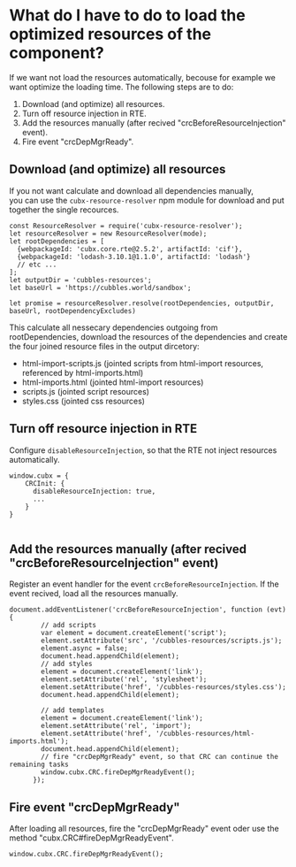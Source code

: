 # What do I have to do to load the optimized resources of the component?

If we want not load the resources automatically, becouse for example we want optimize the loading time.
The following steps are to do:

1. Download (and optimize) all resources.
1. Turn off resource injection in RTE.
1. Add the resources manually (after recived "crcBeforeResourceInjection" event).
1. Fire event "crcDepMgrReady".


## Download (and optimize) all resources

If you not want calculate and download all dependencies manually,  
you can use the ``cubx-resource-resolver`` npm module for download and put together the single recources. 
```
const ResourceResolver = require('cubx-resource-resolver');
let resourceResolver = new ResourceResolver(mode);
let rootDependencies = [
  {webpackageId: 'cubx.core.rte@2.5.2', artifactId: 'cif'},
  {webpackageId: 'lodash-3.10.1@1.1.0', artifactId: 'lodash'}
  // etc ...
];
let outputDir = 'cubbles-resources';
let baseUrl = 'https://cubbles.world/sandbox';

let promise = resourceResolver.resolve(rootDependencies, outputDir, baseUrl, rootDependencyExcludes)
```
This calculate all nessecary dependencies outgoing from rootDependencies, download the resources of the dependencies and create the four joined resource files in the output dircetory:
* html-import-scripts.js (jointed scripts from html-import resources, referenced by html-imports.html)
* html-imports.html (jointed html-import resources)
* scripts.js (jointed script resources)
* styles.css (jointed css resources)

## Turn off resource injection in RTE

Configure ``disableResourceInjection``, so that the RTE not inject resources automatically. 
```
window.cubx = {
    CRCInit: {
      disableResourceInjection: true,
      ...
    }
}
      
```
## Add the resources manually (after recived "crcBeforeResourceInjection" event)

Register an event handler for the event ``crcBeforeResourceInjection``. If the event recived, load all the resources manually.
```
document.addEventListener('crcBeforeResourceInjection', function (evt) {
        // add scripts
        var element = document.createElement('script');
        element.setAttribute('src', '/cubbles-resources/scripts.js');
        element.async = false;
        document.head.appendChild(element);
        // add styles
        element = document.createElement('link');
        element.setAttribute('rel', 'stylesheet');
        element.setAttribute('href', '/cubbles-resources/styles.css');
        document.head.appendChild(element);

        // add templates
        element = document.createElement('link');
        element.setAttribute('rel', 'import');
        element.setAttribute('href', '/cubbles-resources/html-imports.html');
        document.head.appendChild(element);
        // fire "crcDepMgrReady" event, so that CRC can continue the remaining tasks 
        window.cubx.CRC.fireDepMgrReadyEvent();
      });
```
## Fire event "crcDepMgrReady"

After loading all resources, fire the "crcDepMgrReady" event oder use the method "cubx.CRC#fireDepMgrReadyEvent".
```
window.cubx.CRC.fireDepMgrReadyEvent();
```


 
